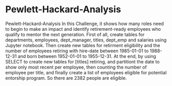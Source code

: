 # Pewlett-Hackard-Analysis
Pewlett-Hackard-Analysis
   In this Challenge, it shows how many roles need to begin to make an impact and identify retirement-ready employees who qualify to mentor the next generation.
   First of all, create tables for departments, employees, dept_manager, titles, dept_emp and salaries using Jupyter notebook. Then create new tables for retirment eligibility and the number of employees retiring with hire-date between 1985-01-01 to 1988-12-31 and born between 1952-01-01 to 1955-12-31. 
   At the end, by using SELECT to create new tables for [titles] retiring, and partitiont the date to show only most recent per employee, then counting the number of employee per title, and finally create a list of employees eligible for potential entorship program. So there are 2382 people are eligible.
   
